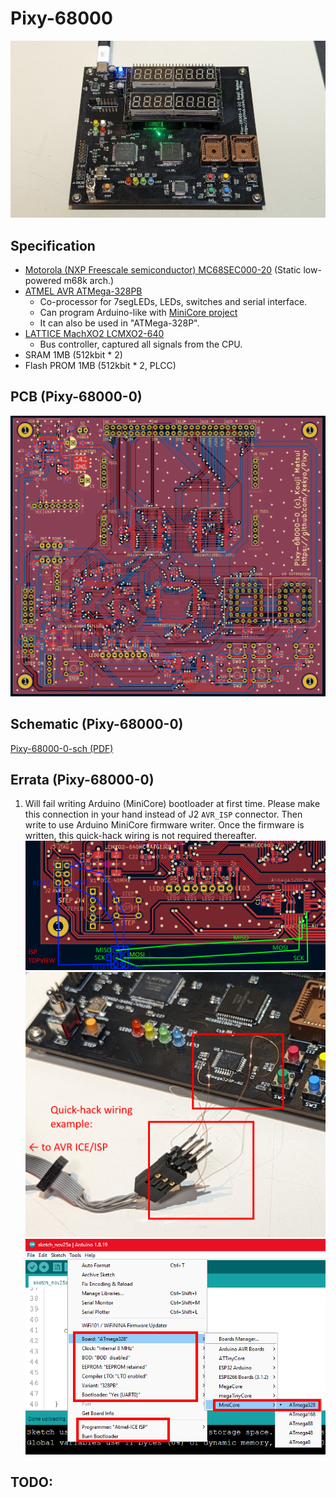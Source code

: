 # Pixy-68000

![Pixy-68000-0-photo](Images/Pixy-68000-0-photo.jpg)

## Specification

* [Motorola (NXP Freescale semiconductor) MC68SEC000-20](https://www.nxp.com/docs/en/product-brief/MC68SEC000.pdf) (Static low-powered m68k arch.)
* [ATMEL AVR ATMega-328PB](https://www.microchip.com/en-us/product/atmega328p)
  * Co-processor for 7segLEDs, LEDs, switches and serial interface.
  * Can program Arduino-like with [MiniCore project](https://github.com/MCUdude/MiniCore)
  * It can also be used in "ATMega-328P".
* [LATTICE MachXO2 LCMXO2-640](https://www.latticesemi.com/products/fpgaandcpld/machxo2)
  * Bus controller, captured all signals from the CPU.
* SRAM 1MB (512kbit * 2)
* Flash PROM 1MB (512kbit * 2, PLCC)

## PCB (Pixy-68000-0)

![PCB](Images/Pixy-68000-0-pcb.png)

## Schematic (Pixy-68000-0)

[Pixy-68000-0-sch (PDF)](Images/Pixy-68000-0-sch.pdf)

## Errata (Pixy-68000-0)

1. Will fail writing Arduino (MiniCore) bootloader at first time.
   Please make this connection in your hand instead of J2 `AVR_ISP` connector.
   Then write to use Arduino MiniCore firmware writer.
   Once the firmware is written, this quick-hack wiring is not required thereafter.
  ![Errata](Images/Pixy-68000-0-errata.png)
  ![Quick-hack wiring](Images/Pixy-68000-0-errata-photo.jpg)
  ![Write firmware](Images/Pixy-68000-0-write-firmware.png)

## TODO:

